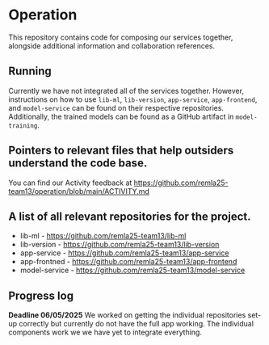# Operation
This repository contains code for composing our services together, alongside additional information and collaboration references.

## Running
Currently we have not integrated all of the services together. However, instructions on how to use `lib-ml`, `lib-version`, `app-service`, `app-frontend`, and `model-service` can be found on their respective repositories. Additionally, the trained models can be found as a GitHub artifact in `model-training`. 

## Pointers to relevant files that help outsiders understand the code base.
You can find our Activity feedback at https://github.com/remla25-team13/operation/blob/main/ACTIVITY.md

## A list of all relevant repositories for the project.
- lib-ml - https://github.com/remla25-team13/lib-ml
- lib-version - https://github.com/remla25-team13/lib-version
- app-service - https://github.com/remla25-team13/app-service
- app-frontned - https://github.com/remla25-team13/app-frontend
- model-service - https://github.com/remla25-team13/model-service

## Progress log
**Deadline 06/05/2025** We worked on getting the individual repositories set-up correctly but currently do not have the full app working. The individual components work we we have yet to integrate everything.
